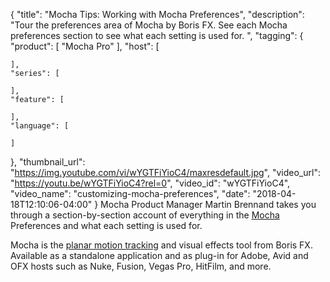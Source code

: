 {
  "title": "Mocha Tips: Working with Mocha Preferences",
  "description": "Tour the preferences area of Mocha by Boris FX. See each Mocha preferences section to see what each setting is used for. ",
  "tagging": {
    "product": [
      "Mocha Pro"
    ],
    "host": [

    ],
    "series": [

    ],
    "feature": [

    ],
    "language": [

    ]
  },
  "thumbnail_url": "https://img.youtube.com/vi/wYGTFiYioC4/maxresdefault.jpg",
  "video_url": "https://youtu.be/wYGTFiYioC4?rel=0",
  "video_id": "wYGTFiYioC4",
  "video_name": "customizing-mocha-preferences",
  "date": "2018-04-18T12:10:06-04:00"
}
Mocha Product Manager Martin Brennand takes you through a section-by-section account of everything in the [Mocha](/products/mocha-pro/) Preferences and what each setting is used for.

Mocha is the [planar motion tracking](/videos/mocha-fundamentals-chapter-3-planar-tracking/) and visual effects tool from Boris FX. Available as a standalone application and as plug-in for Adobe, Avid and OFX hosts such as Nuke, Fusion, Vegas Pro, HitFilm, and more.

